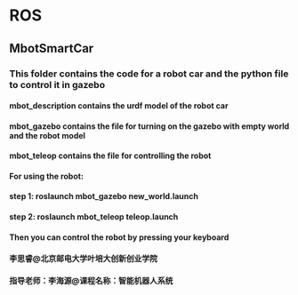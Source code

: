 # ROS
## MbotSmartCar
### This folder contains the code for a robot car and the python file to control it in gazebo
#### mbot_description contains the urdf model of the robot car
#### mbot_gazebo contains the file for turning on the gazebo with empty world and the robot model
#### mbot_teleop contains the file for controlling the robot
#### 
#### For using the robot:
#### step 1: roslaunch mbot_gazebo new_world.launch
#### step 2: roslaunch mbot_teleop teleop.launch
#### Then you can control the robot by pressing your keyboard
#### 李思睿@北京邮电大学叶培大创新创业学院
#### 指导老师：李海源@课程名称：智能机器人系统
